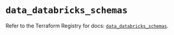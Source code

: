 # `data_databricks_schemas`

Refer to the Terraform Registry for docs: [`data_databricks_schemas`](https://registry.terraform.io/providers/databricks/databricks/1.36.3/docs/data-sources/schemas).
